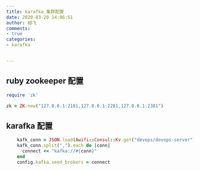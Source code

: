 ```yaml
---
title: karafka 集群配置
date: 2020-03-20 14:06:51
author: 相飞
comments:
- true
categories:
- karafka


---
```



## ruby  zookeeper 配置


```ruby
require 'zk'

zk = ZK.new("127.0.0.1:2181,127.0.0.1:2281,127.0.0.1:2381")

```



## karafka 配置


```ruby
    kafk_conn = JSON.load(Awifi::Consul::Kv.get("devops/devops-server"))["kafka_conn"]
    kafk_conn.split(",").each do |conn|
      connect << "kafka://#{conn}"
    end
    config.kafka.seed_brokers = connect

```

